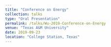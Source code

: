 ```yaml
---
title: "Conference on Energy"
collection: talks
type: "Oral Presentation"
permalink: /talks/Wu-2019-Conference-on-Energy
venue: "Texas A&M University"
date: 2019-09-23
location: "College Station, Texas"
---
```

